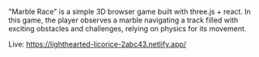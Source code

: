 "Marble Race" is a simple 3D browser game built with three.js + react. In this game, the player observes a marble navigating a track filled with exciting obstacles and challenges, relying on physics for its movement.

Live:
https://lighthearted-licorice-2abc43.netlify.app/
